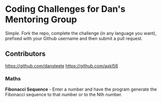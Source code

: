# Coding Challenges for Dan's Mentoring Group

Simple. Fork the repo, complete the challenge (in any language you want), prefixed with your Github username and then submit a pull request. 

## Contributors

https://github.com/dansteele
https://github.com/askl56

### Maths

**Fibonacci Sequence** - Enter a number and have the program generate the Fibonacci sequence to that number or to the Nth number.
